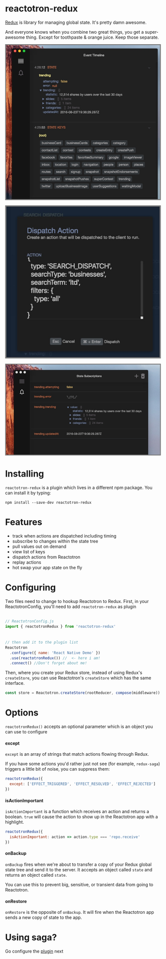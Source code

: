 # reactotron-redux

[Redux](http://redux.js.org/) is library for managing global state.  It's pretty damn awesome.

And everyone knows when you combine two great things, you get a super-awesome thing.  Except for toothpaste & orange juice.  Keep those separate.

![Keys and Values](./images/redux/redux-keys-values.jpg)

![Dispatching](./images/redux/dispatching.jpg)

![Subscriptions](./images/redux/subscriptions.jpg)


# Installing

`reactotron-redux` is a plugin which lives in a different npm package.  You can install it by typing:

```
npm install --save-dev reactotron-redux
```

# Features

* track when actions are dispatched including timing
* subscribe to changes within the state tree
* pull values out on demand
* view list of keys
* dispatch actions from Reactotron
* replay actions
* hot swap your app state on the fly


# Configuring

Two files need to change to hookup Reactotron to Redux.  First, in your
ReactotronConfig, you'll need to add `reactotron-redux` as plugin

```js

// ReactotronConfig.js
import { reactotronRedux } from 'reactotron-redux'


// then add it to the plugin list
Reactotron
  .configure({ name: 'React Native Demo' })
  .use(reactotronRedux()) //  <- here i am!
  .connect() //Don't forget about me!
```

Then, where you create your Redux store, instead of using Redux's `createStore`,
you can use Reactotron's `createStore` which has the same interface.


```js
const store = Reactotron.createStore(rootReducer, compose(middleware))
```

# Options

`reactotronRedux()` accepts an optional parameter which is an object you can use
to configure

#### except

`except` is an array of strings that match actions flowing through Redux.

If you have some actions you'd rather just not see (for example, `redux-saga`)
triggers a little bit of noise, you can suppress them:

```js
reactotronRedux({
  except: ['EFFECT_TRIGGERED', 'EFFECT_RESOLVED', 'EFFECT_REJECTED']
})
```

#### isActionImportant

`isActionImportant` is a function which receives an action and returns a boolean.
`true` will cause the action to show up in the Reactotron app with a highlight.

```js
reactotronRedux({
  isActionImportant: action => action.type === 'repo.receive'
})
```

#### onBackup

`onBackup` fires when we're about to transfer a copy of your Redux global state
tree and send it to the server.  It accepts an object called `state` and returns
an object called `state`.

You can use this to prevent big, sensitive, or transient data from going to
Reactotron.

#### onRestore

`onRestore` is the opposite of `onBackup`.  It will fire when the Reactotron app
sends a new copy of state to the app.


# Using saga? 
Go configure the [plugin](https://github.com/infinitered/reactotron/blob/master/docs/plugin-redux-saga.md) next
